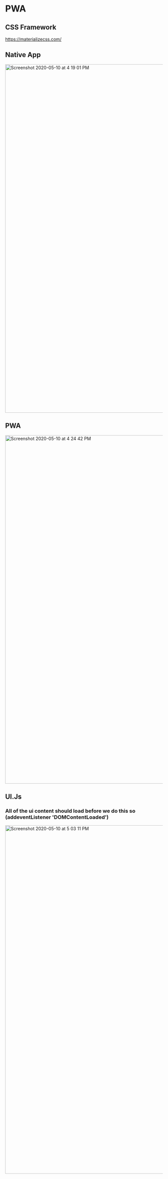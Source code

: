 # PWA

## CSS Framework
https://materializecss.com/

## Native App
<img width="1114" alt="Screenshot 2020-05-10 at 4 19 01 PM" src="https://user-images.githubusercontent.com/30646609/81497137-3355ac80-92da-11ea-968c-489214f7b69d.png">

## PWA
<img width="1114" alt="Screenshot 2020-05-10 at 4 24 42 PM" src="https://user-images.githubusercontent.com/30646609/81497241-d3abd100-92da-11ea-9ac8-6af8094ffc9e.png">

## UI.Js

### All of the ui content should load before we do this so (addeventListener 'DOMContentLoaded')
<img width="1114" alt="Screenshot 2020-05-10 at 5 03 11 PM" src="https://user-images.githubusercontent.com/30646609/81498044-3ce21300-92e0-11ea-86bc-da96f4655188.png">
